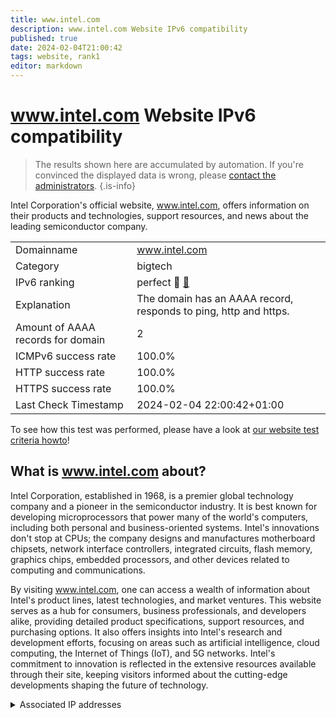 ```yaml
---
title: www.intel.com
description: www.intel.com Website IPv6 compatibility
published: true
date: 2024-02-04T21:00:42
tags: website, rank1
editor: markdown
---
```


# www.intel.com Website IPv6 compatibility

> The results shown here are accumulated by automation. If you're convinced the displayed data is wrong, please [contact the administrators](/howto/chat). 
{.is-info}

Intel Corporation's official website, www.intel.com, offers information on their products and technologies, support resources, and news about the leading semiconductor company.


|   |   |
| - | - |
| Domainname | www.intel.com
| Category | bigtech |
| IPv6 ranking | perfect :1st_place_medal: [🔗](/howto/ranking) |
| Explanation | The domain has an AAAA record, responds to ping, http and https. |
| Amount of AAAA records for domain | 2 |
| ICMPv6 success rate | 100.0%|
| HTTP success rate | 100.0% |
| HTTPS success rate | 100.0% |
| Last Check Timestamp | 2024-02-04 22:00:42+01:00 |

To see how this test was performed, please have a look at [our website test criteria howto](/howto/testcriteria/website)!


## What is www.intel.com about?
Intel Corporation, established in 1968, is a premier global technology company and a pioneer in the semiconductor industry. It is best known for developing microprocessors that power many of the world's computers, including both personal and business-oriented systems. Intel's innovations don't stop at CPUs; the company designs and manufactures motherboard chipsets, network interface controllers, integrated circuits, flash memory, graphics chips, embedded processors, and other devices related to computing and communications.

By visiting www.intel.com, one can access a wealth of information about Intel's product lines, latest technologies, and market ventures. This website serves as a hub for consumers, business professionals, and developers alike, providing detailed product specifications, support resources, and purchasing options. It also offers insights into Intel's research and development efforts, focusing on areas such as artificial intelligence, cloud computing, the Internet of Things (IoT), and 5G networks. Intel's commitment to innovation is reflected in the extensive resources available through their site, keeping visitors informed about the cutting-edge developments shaping the future of technology.



<details>
<summary>Associated IP addresses</summary>

2a02:26f0:280:180::1ea2

2a02:26f0:280:191::1ea2

</details>
